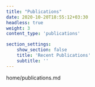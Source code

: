 ```yaml
---
title: "Publications"
date: 2020-10-20T18:55:12+03:30
headless: true
weight: 3
content_type: 'publications'

section_settings:
    show_section: false
    title: 'Recent Publications'
    subtitle: ''
---
```


home/publications.md

